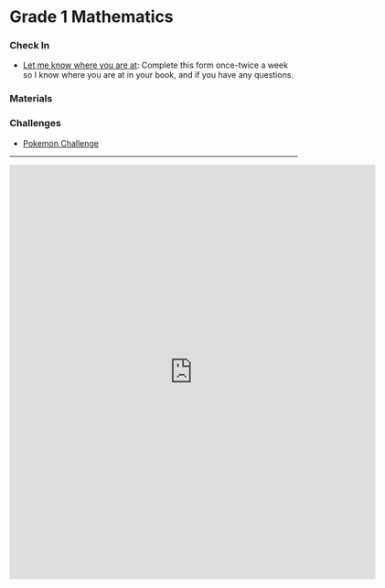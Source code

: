 # Grade 1 Mathematics
### Check In
* <a href="https://docs.google.com/forms/d/e/1FAIpQLSeviGZXD-I1-lmsXGWwYWfL_DmVxuQQzj5bI48VIIiUeSqjFg/viewform?usp=sf_link"> Let me know where you are at</a>: Complete this form once-twice a week so I know where you are at in your book, and if you have any questions.

### Materials 

### Challenges 
* <a href="https://MerrickMath.github.io/MerrickMath.github.io-PokemonChallenge/"> Pokemon Challenge</a> 

---

<iframe src="https://docs.google.com/forms/d/e/1FAIpQLScRr8tgMZ9yyvbZm-NUdsbsj0CXE5m7HqBtyvR_2LsU6S3ZhA/viewform?embedded=true" width="640" height="725" frameborder="0" marginheight="0" marginwidth="0" class="frame">Loading…</iframe>



